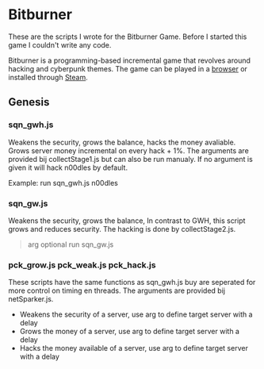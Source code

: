 # Bitburner

These are the scripts I wrote for the Bitburner Game. Before I started this game I couldn't write any code.

Bitburner is a programming-based incremental game that revolves around hacking and cyberpunk themes. The game can be played in a [browser](https://danielyxie.github.io/bitburner) or installed through [Steam](https://store.steampowered.com/app/1812820/Bitburner/).


## Genesis

### sqn_gwh.js

Weakens the security, grows the balance, hacks the money avaliable. Grows server money incremental on every hack + 1%. The arguments are provided bij collectStage1.js but can also be run manualy. If no argument is given it will hack n00dles by default.

Example: run sqn_gwh.js n00dles

### sqn_gw.js

Weakens the security, grows the balance, In contrast to GWH, this script grows and reduces security. The hacking is done by collectStage2.js.

> arg optional
> run sqn_gw.js 

### pck_grow.js pck_weak.js pck_hack.js

These scripts have the same functions as sqn_gwh.js buy are seperated for more control on timing en threads. The arguments are provided bij netSparker.js.

- Weakens the security of a server, use arg to define target server with a delay
- Grows the money of a server, use arg to define target server with a delay
- Hacks the money available of a server, use arg to define target server with a delay